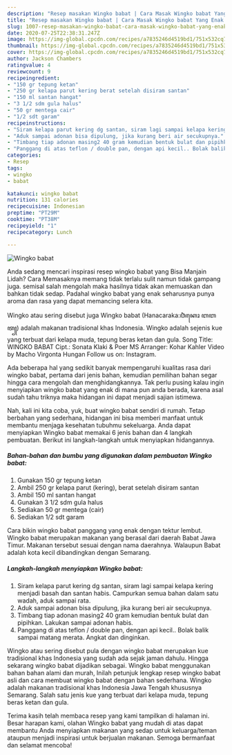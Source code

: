 ```yaml
---
description: "Resep masakan Wingko babat | Cara Masak Wingko babat Yang Enak Dan Mudah"
title: "Resep masakan Wingko babat | Cara Masak Wingko babat Yang Enak Dan Mudah"
slug: 1007-resep-masakan-wingko-babat-cara-masak-wingko-babat-yang-enak-dan-mudah
date: 2020-07-25T22:38:31.247Z
image: https://img-global.cpcdn.com/recipes/a7835246d4519bd1/751x532cq70/wingko-babat-foto-resep-utama.jpg
thumbnail: https://img-global.cpcdn.com/recipes/a7835246d4519bd1/751x532cq70/wingko-babat-foto-resep-utama.jpg
cover: https://img-global.cpcdn.com/recipes/a7835246d4519bd1/751x532cq70/wingko-babat-foto-resep-utama.jpg
author: Jackson Chambers
ratingvalue: 4
reviewcount: 9
recipeingredient:
- "150 gr tepung ketan"
- "250 gr kelapa parut kering berat setelah disiram santan"
- "150 ml santan hangat"
- "3 1/2 sdm gula halus"
- "50 gr mentega cair"
- "1/2 sdt garam"
recipeinstructions:
- "Siram kelapa parut kering dg santan, siram lagi sampai kelapa kering menjadi basah dan santan habis. Campurkan semua bahan dalam satu wadah, aduk sampai rata."
- "Aduk sampai adonan bisa dipulung, jika kurang beri air secukupnya."
- "Timbang tiap adonan masing2 40 gram kemudian bentuk bulat dan pipihkan. Lakukan sampai adonan habis."
- "Panggang di atas teflon / double pan, dengan api kecil.. Bolak balik sampai matang merata. Angkat dan dinginkan."
categories:
- Resep
tags:
- wingko
- babat

katakunci: wingko babat 
nutrition: 131 calories
recipecuisine: Indonesian
preptime: "PT29M"
cooktime: "PT38M"
recipeyield: "1"
recipecategory: Lunch

---
```



![Wingko babat](https://img-global.cpcdn.com/recipes/a7835246d4519bd1/751x532cq70/wingko-babat-foto-resep-utama.jpg)

Anda sedang mencari inspirasi resep wingko babat yang Bisa Manjain Lidah? Cara Memasaknya memang tidak terlalu sulit namun tidak gampang juga. semisal salah mengolah maka hasilnya tidak akan memuaskan dan bahkan tidak sedap. Padahal wingko babat yang enak seharusnya punya aroma dan rasa yang dapat memancing selera kita.

Wingko atau sering disebut juga Wingko babat (Hanacaraka:ꦮꦶꦁꦏꦺꦴ ꦧꦧꦠ꧀) adalah makanan tradisional khas Indonesia. Wingko adalah sejenis kue yang terbuat dari kelapa muda, tepung beras ketan dan gula. Song Title: WINGKO BABAT Cipt.: Sonata Klaki &amp; Poer MS Arranger: Kohar Kahler Video by Macho Virgonta Hungan Follow us on: Instagram.

Ada beberapa hal yang sedikit banyak mempengaruhi kualitas rasa dari wingko babat, pertama dari jenis bahan, kemudian pemilihan bahan segar hingga cara mengolah dan menghidangkannya. Tak perlu pusing kalau ingin menyiapkan wingko babat yang enak di mana pun anda berada, karena asal sudah tahu triknya maka hidangan ini dapat menjadi sajian istimewa.


Nah, kali ini kita coba, yuk, buat wingko babat sendiri di rumah. Tetap berbahan yang sederhana, hidangan ini bisa memberi manfaat untuk membantu menjaga kesehatan tubuhmu sekeluarga. Anda dapat menyiapkan Wingko babat memakai 6 jenis bahan dan 4 langkah pembuatan. Berikut ini langkah-langkah untuk menyiapkan hidangannya.

<!--inarticleads1-->

##### Bahan-bahan dan bumbu yang digunakan dalam pembuatan Wingko babat:

1. Gunakan 150 gr tepung ketan
1. Ambil 250 gr kelapa parut (kering), berat setelah disiram santan
1. Ambil 150 ml santan hangat
1. Gunakan 3 1/2 sdm gula halus
1. Sediakan 50 gr mentega (cair)
1. Sediakan 1/2 sdt garam


Cara bikin wingko babat panggang yang enak dengan tektur lembut. Wingko babat merupakan makanan yang berasal dari daerah Babat Jawa Timur. Makanan tersebut sesuai dengan nama daerahnya. Walaupun Babat adalah kota kecil dibandingkan dengan Semarang. 

<!--inarticleads2-->

##### Langkah-langkah menyiapkan Wingko babat:

1. Siram kelapa parut kering dg santan, siram lagi sampai kelapa kering menjadi basah dan santan habis. Campurkan semua bahan dalam satu wadah, aduk sampai rata.
1. Aduk sampai adonan bisa dipulung, jika kurang beri air secukupnya.
1. Timbang tiap adonan masing2 40 gram kemudian bentuk bulat dan pipihkan. Lakukan sampai adonan habis.
1. Panggang di atas teflon / double pan, dengan api kecil.. Bolak balik sampai matang merata. Angkat dan dinginkan.


Wingko atau sering disebut pula dengan wingko babat merupakan kue tradisional khas Indonesia yang sudah ada sejak jaman dahulu. Hingga sekarang wingko babat dijadikan sebagai. Wingko babat menggunakan bahan bahan alami dan murah, Inilah petunjuk lengkap resep wingko babat asli dan cara membuat wingko babat dengan bahan sederhana. Wingko adalah makanan tradisional khas Indonesia Jawa Tengah khususnya Semarang. Salah satu jenis kue yang terbuat dari kelapa muda, tepung beras ketan dan gula. 

Terima kasih telah membaca resep yang kami tampilkan di halaman ini. Besar harapan kami, olahan Wingko babat yang mudah di atas dapat membantu Anda menyiapkan makanan yang sedap untuk keluarga/teman ataupun menjadi inspirasi untuk berjualan makanan. Semoga bermanfaat dan selamat mencoba!
